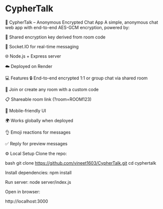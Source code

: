 # CypherTalk
📁 CypherTalk – Anonymous Encrypted Chat App
A simple, anonymous chat web app with end-to-end AES-GCM encryption, powered by:

🔐 Shared encryption key derived from room code

🔌 Socket.IO for real-time messaging

🌐 Node.js + Express server

☁️ Deployed on Render

💻 Features
  🔒 End-to-end encrypted 1:1 or group chat via shared room

  🚪 Join or create any room with a custom code

  📋 Shareable room link (?room=ROOM123)

  📱 Mobile-friendly UI

  🌍 Works globally when deployed

  👌 Emoji reactions for messages
    
  ✅ Reply for preview messages

⚙️ Local Setup
Clone the repo:

bash
  git clone https://github.com/vineet1603/CypherTalk.git
  cd cyphertalk
  
Install dependencies:
  npm install

Run server:
  node server/index.js
  
Open in browser:

http://localhost:3000
